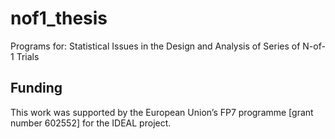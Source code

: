 # nof1_thesis
Programs for: Statistical Issues in the Design and Analysis of Series of N-of-1 Trials

## Funding
This work was supported by the European Union’s FP7 programme [grant number 602552] for the IDEAL project.

